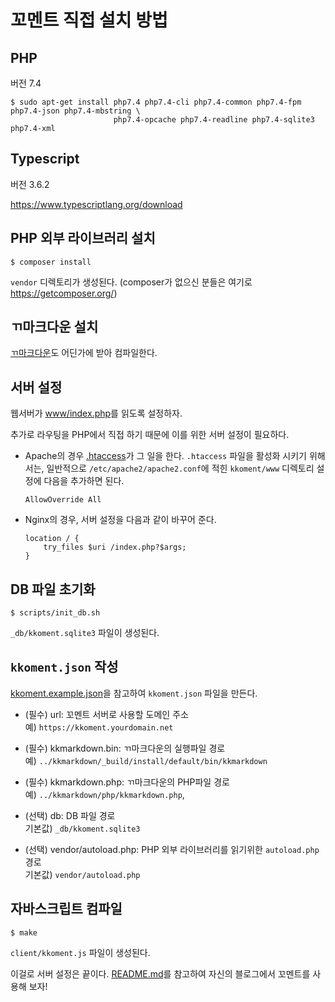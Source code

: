 꼬멘트 직접 설치 방법
===

## PHP

버전 7.4

```
$ sudo apt-get install php7.4 php7.4-cli php7.4-common php7.4-fpm php7.4-json php7.4-mbstring \
                       php7.4-opcache php7.4-readline php7.4-sqlite3 php7.4-xml
```

## Typescript

버전 3.6.2

https://www.typescriptlang.org/download

## PHP 외부 라이브러리 설치

```
$ composer install
```

`vendor` 디렉토리가 생성된다. (composer가 없으신 분들은 여기로 https://getcomposer.org/)

## ㄲ마크다운 설치

[ㄲ마크다운](https://github.com/kkeundotnet/kkmarkdown)도 어딘가에 받아 컴파일한다.

## 서버 설정

웹서버가 [www/index.php](www/index.php)를 읽도록 설정하자.

추가로 라우팅을 PHP에서 직접 하기 때문에 이를 위한 서버 설정이 필요하다.

*   Apache의 경우 [.htaccess](www/.htaccess)가 그 일을 한다.  `.htaccess` 파일을 활성화 시키기
    위해서는, 일반적으로 `/etc/apache2/apache2.conf`에 적힌 `kkoment/www` 디렉토리 설정에 다음을
    추가하면 된다.

    ```
    AllowOverride All
    ```

*   Nginx의 경우, 서버 설정을 다음과 같이 바꾸어 준다.

    ```
    location / {
        try_files $uri /index.php?$args;
    }
    ```

## DB 파일 초기화

```
$ scripts/init_db.sh
```

`_db/kkoment.sqlite3` 파일이 생성된다.

## `kkoment.json` 작성

[kkoment.example.json](kkoment.example.json)을 참고하여 `kkoment.json` 파일을 만든다.

*   (필수) url: 꼬멘트 서버로 사용할 도메인 주소  
    예) `https://kkoment.yourdomain.net`

*   (필수) kkmarkdown.bin: ㄲ마크다운의 실행파일 경로  
    예) `../kkmarkdown/_build/install/default/bin/kkmarkdown`

*   (필수) kkmarkdown.php: ㄲ마크다운의 PHP파일 경로  
    예) `../kkmarkdown/php/kkmarkdown.php`,

*   (선택) db: DB 파일 경로  
    기본값) `_db/kkoment.sqlite3`

*   (선택) vendor/autoload.php: PHP 외부 라이브러리를 읽기위한 `autoload.php` 경로  
    기본값) `vendor/autoload.php`

## 자바스크립트 컴파일

```
$ make
```

`client/kkoment.js` 파일이 생성된다.

이걸로 서버 설정은 끝이다.  [README.md](README.md)를 참고하여 자신의 블로그에서 꼬멘트를 사용해 보자!
